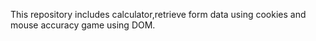 
This repository includes calculator,retrieve form data using cookies and mouse accuracy game using DOM.

